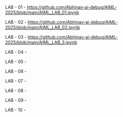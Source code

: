 LAB - 01 - https://github.com/Abhinav-ai-debug/AIML-2025/blob/main/AIML_LAB_01.ipynb

LAB - 02 - https://github.com/Abhinav-ai-debug/AIML-2025/blob/main/AIML_LAB_02.ipynb

LAB - 03 - https://github.com/Abhinav-ai-debug/AIML-2025/blob/main/AIML_LAB_3.ipynb

LAB - 04 - 

LAB - 05 -

LAB - 06 -

LAB - 07 -

LAB - 08 -

LAB - 09 -

LAB - 10 -
